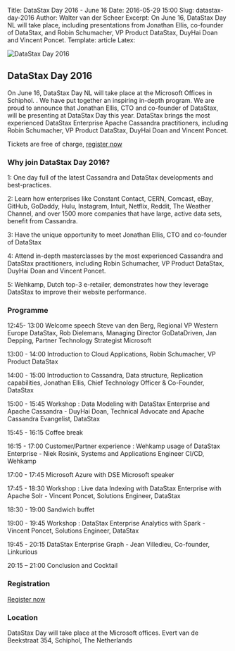Title: DataStax Day 2016 - June 16
Date: 2016-05-29 15:00
Slug: datastax-day-2016
Author: Walter van der Scheer
Excerpt: On June 16, DataStax Day NL will take place, including presentations from Jonathan Ellis, co-founder of DataStax, and Robin Schumacher, VP Product DataStax, DuyHai Doan and Vincent Poncet.
Template: article
Latex:

![DataStax Day 2016](/static/images/datastax-day/datastax-day-2016.jpg "DataStax Day 2016")

## DataStax Day 2016
On June 16, DataStax Day NL will take place at the Microsoft Offices in Schiphol. . We have put together an inspiring in-depth program. We are proud to announce that Jonathan Ellis, CTO and co-founder of DataStax, will be presenting at DataStax Day this year.
DataStax brings the most experienced DataStax Enterprise Apache Cassandra practitioners, including Robin Schumacher, VP Product DataStax, DuyHai Doan and Vincent Poncet.

Tickets are free of charge, [register now](https://www.eventbrite.nl/e/datastax-day-tickets-25700325365 "Register for DataStax Day")

### Why join DataStax Day 2016?

1: One day full of the latest Cassandra and DataStax developments and best-practices.

2: Learn how enterprises like Constant Contact, CERN, Comcast, eBay, GitHub, GoDaddy, Hulu, Instagram, Intuit, Netflix, Reddit, The Weather Channel, and over 1500 more companies that have large, active data sets, benefit from Cassandra.

3: Have the unique opportunity to meet Jonathan Ellis, CTO and co-founder of DataStax

4: Attend in-depth masterclasses by the most experienced Cassandra and DataStax practitioners, including Robin Schumacher, VP Product DataStax, DuyHai Doan and Vincent Poncet.

5: Wehkamp, Dutch top-3 e-retailer, demonstrates how they leverage DataStax to improve their website performance.

### Programme

12:45- 13:00  Welcome speech Steve van den Berg, Regional VP Western Europe DataStax, Rob Dielemans, Managing Director GoDataDriven, Jan Depping, Partner Technology Strategist Microsoft

13:00 - 14:00 Introduction to Cloud Applications, Robin Schumacher, VP Product DataStax 

14:00 - 15:00 Introduction to Cassandra, Data structure, Replication capabilities, Jonathan Ellis, Chief Technology Officer & Co-Founder, DataStax 

15:00 - 15:45 Workshop : Data Modeling with DataStax Enterprise and Apache Cassandra - DuyHai Doan, Technical Advocate and Apache Cassandra Evangelist, DataStax 

15:45 - 16:15 Coffee break

16:15 - 17:00 Customer/Partner experience : Wehkamp usage of DataStax Enterprise - Niek Rosink, Systems and Applications Engineer CI/CD, Wehkamp

17:00 - 17:45 Microsoft Azure with DSE Microsoft speaker

17:45 - 18:30 Workshop : Live data Indexing with DataStax Enterprise with Apache Solr  - Vincent Poncet, Solutions Engineer, DataStax 

18:30 - 19:00 Sandwich buffet

19:00 - 19:45 Workshop : DataStax Enterprise Analytics with Spark - Vincent Poncet, Solutions Engineer, DataStax

19:45 - 20:15 DataStax Enterprise Graph - Jean Villedieu, Co-founder, Linkurious

20:15 – 21:00 Conclusion and Cocktail

### Registration

[Register now](https://www.eventbrite.nl/e/datastax-day-tickets-25700325365 "Register for DataStax Day")

### Location

DataStax Day will take place at the Microsoft offices. Evert van de Beekstraat 354, Schiphol, The Netherlands
